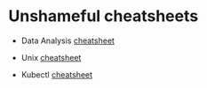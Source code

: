 # Unshameful cheatsheets

- Data Analysis [cheatsheet](data_analysis.md)

- Unix [cheatsheet](unix_tricks.md)

- Kubectl [cheatsheet](kubectl_newbie.md)

